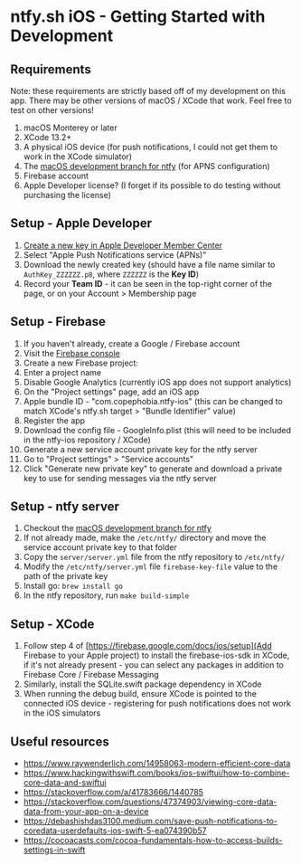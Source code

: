 # ntfy.sh iOS - Getting Started with Development

## Requirements
Note: these requirements are strictly based off of my development on this app. There may be other versions of macOS / XCode that work. Feel free to test on other versions!

1. macOS Monterey or later
1. XCode 13.2+
1. A physical iOS device (for push notifications, I could not get them to work in the XCode simulator)
1. The [macOS development branch for ntfy](https://github.com/Copephobia/ntfy/tree/macos-development) (for APNS configuration)
1. Firebase account
1. Apple Developer license? (I forget if its possible to do testing without purchasing the license)

## Setup - Apple Developer

1. [Create a new key in Apple Developer Member Center](https://developer.apple.com/account/resources/authkeys/add)
  1. Select "Apple Push Notifications service (APNs)"
1. Download the newly created key (should have a file name similar to `AuthKey_ZZZZZZ.p8`, where `ZZZZZZ` is the **Key ID**)
1. Record your **Team ID** - it can be seen in the top-right corner of the page, or on your Account > Membership page

## Setup - Firebase

1. If you haven't already, create a Google / Firebase account
1. Visit the [Firebase console](https://console.firebase.google.com)
1. Create a new Firebase project:
  1. Enter a project name
  1. Disable Google Analytics (currently iOS app does not support analytics)
1. On the "Project settings" page, add an iOS app
  1. Apple bundle ID - "com.copephobia.ntfy-ios" (this can be changed to match XCode's ntfy.sh target > "Bundle Identifier" value)
  1. Register the app
  1. Download the config file - GoogleInfo.plist (this will need to be included in the ntfy-ios repository / XCode)
1. Generate a new service account private key for the ntfy server
  1. Go to "Project settings" > "Service accounts"
  1. Click "Generate new private key" to generate and download a private key to use for sending messages via the ntfy server

## Setup - ntfy server

1. Checkout the [macOS development branch for ntfy](https://github.com/Copephobia/ntfy/tree/macos-development)
1. If not already made, make the `/etc/ntfy/` directory and move the service account private key to that folder
1. Copy the `server/server.yml` file from the ntfy repository to `/etc/ntfy/`
1. Modify the `/etc/ntfy/server.yml` file `firebase-key-file` value to the path of the private key
1. Install go: `brew install go`
1. In the ntfy repository, run `make build-simple`

## Setup - XCode

1. Follow step 4 of [https://firebase.google.com/docs/ios/setup](Add Firebase to your Apple project) to install the firebase-ios-sdk in XCode, if it's not already present - you can select any packages in addition to Firebase Core / Firebase Messaging
1. Similarly, install the SQLite.swift package dependency in XCode
1. When running the debug build, ensure XCode is pointed to the connected iOS device - registering for push notifications does not work in the iOS simulators

## Useful resources

- https://www.raywenderlich.com/14958063-modern-efficient-core-data
- https://www.hackingwithswift.com/books/ios-swiftui/how-to-combine-core-data-and-swiftui
- https://stackoverflow.com/a/41783666/1440785
- https://stackoverflow.com/questions/47374903/viewing-core-data-data-from-your-app-on-a-device
- https://debashishdas3100.medium.com/save-push-notifications-to-coredata-userdefaults-ios-swift-5-ea074390b57
- https://cocoacasts.com/cocoa-fundamentals-how-to-access-builds-settings-in-swift